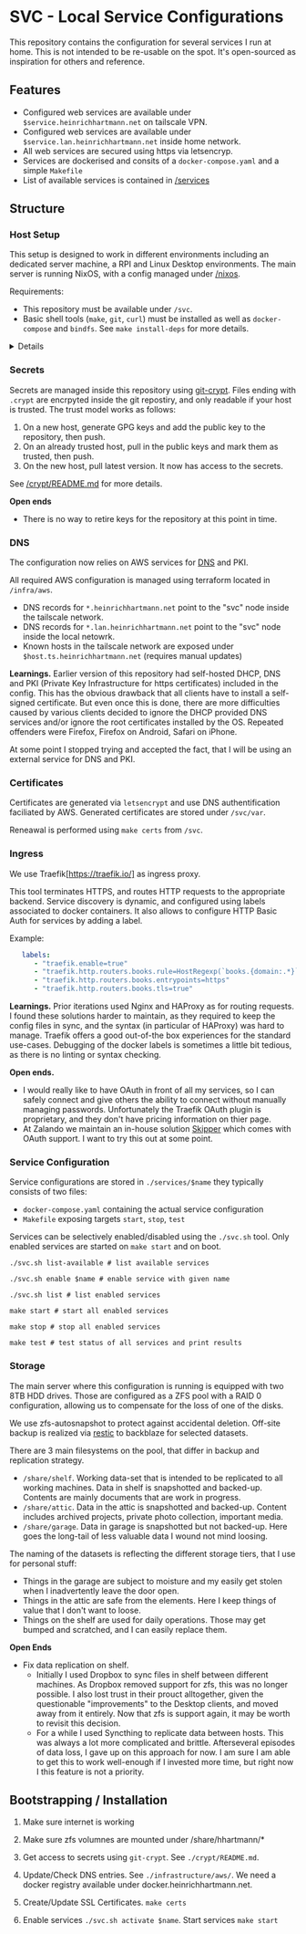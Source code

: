 # SVC - Local Service Configurations

This repository contains the configuration for several services I run at home.
This is not intended to be re-usable on the spot. 
It's open-sourced as inspiration for others and reference.

## Features

* Configured web services are available under `$service.heinrichhartmann.net` on tailscale VPN.
* Configured web services are available under `$service.lan.heinrichhartmann.net` inside home network.
* All web services are secured using https via letsencryp.
* Services are dockerised and consits of a `docker-compose.yaml` and a simple `Makefile`
* List of available services is contained in [/services](services)

## Structure

### Host Setup

This setup is designed to work in different environments including an dedicated server machine, a RPI and Linux Desktop environments.
The main server is running NixOS, with a config managed under [/nixos](nixos).

Requirements:

* This repository must be available under `/svc`.
* Basic shell tools (`make`, `git`, `curl`) must be installed as well as `docker-compose` and `bindfs`. See `make install-deps` for more details.

<details>
I was confused about the "correct" place to host the configuration for a long time, keeping it under $HOME/svc.
This complicated a lot of scripts since, I wanted to changes to be self-contained and local:
I.e. don't write to other directories (keep everything in containers or within the tree) and use relative only relative directories.
This approach ran into challenges when managing bind mount points and scratch files written by the services.

The current approach is:

1. To avoid bind mounts and scratch files as much as possible.
2. If bind mounts they are unavoidable (shared volumes, user-id mappings) keep them under /svc/mnt
3. If scratch files are unavoidable (e.g. shared scratch files popuplated by non-docker tools) keep them under /svc/var

In this way all mounts can be clean-up by unmounting `/svc/mnt/*`.
And all scratch files can be cleaned-up by pruning docker volumens and clearing `/svc/var`.

From a conceptual point of view, it can be argued that we are configuring the node itself, not services consumed by one user. 
Hence using paths that are relative to the node root-fs "/" i.e. absolute is sensible. 
</details>


### Secrets

Secrets are managed inside this repository using [git-crypt](https://github.com/AGWA/git-crypt).
Files ending with `.crypt` are encrpyted inside the git repostiry, and only readable if your host is trusted.
The trust model works as follows:

1. On a new host, generate GPG keys and add the public key to the repository, then push.
2. On an already trusted host, pull in the public keys and mark them as trusted, then push.
3. On the new host, pull latest version. It now has access to the secrets.

See [/crypt/README.md](crypt/README.md) for more details.

**Open ends**

- There is no way to retire keys for the repository at this point in time. 

### DNS

The configuration now relies on AWS services for [DNS](https://us-east-1.console.aws.amazon.com/route53/v2/hostedzones#ListRecordSets/Z01776191I9YNA03Q8DIE)
and PKI.

All required AWS configuration is managed using terraform located in `/infra/aws`.

- DNS records for `*.heinrichhartmann.net` point to the "svc" node inside the tailscale network.
- DNS records for `*.lan.heinrichhartmann.net` point to the "svc" node inside the local netowrk.
- Known hosts in the tailscale network are exposed under `$host.ts.heinrichhartmann.net` (requires manual updates)

**Learnings.** Earlier version of this repository had self-hosted DHCP, DNS and PKI (Private
Key Infrastructure for https certificates) included in the config. This has the
obvious drawback that all clients have to install a self-signed certificate. But
even once this is done, there are more difficulties caused by various clients
decided to ignore the DHCP provided DNS services and/or ignore the root
certificates installed by the OS. Repeated offenders were Firefox, Firefox on
Android, Safari on iPhone.

At some point I stopped trying and accepted the fact, that I will be using an
external service for DNS and PKI.

### Certificates

Certificates are generated via `letsencrypt` and use DNS authentification faciliated by AWS.
Generated certificates are stored under `/svc/var`.

Reneawal is performed using `make certs` from `/svc`.

### Ingress

We use Traefik[https://traefik.io/] as ingress proxy.

This tool terminates HTTPS, and routes HTTP requests to the appropriate backend.
Service discovery is dynamic, and configured using labels associated to docker containers.
It also allows to configure HTTP Basic Auth for services by adding a label.

Example:
```yaml
   labels:
      - "traefik.enable=true"
      - "traefik.http.routers.books.rule=HostRegexp(`books.{domain:.*}`)"
      - "traefik.http.routers.books.entrypoints=https"
      - "traefik.http.routers.books.tls=true"
```

**Learnings.** Prior iterations used Nginx and HAProxy as for routing requests.
I found these solutions harder to maintain, as they required to keep the config files in sync, and the syntax (in particular of HAProxy) was hard to manage.
Traefik offers a good out-of-the box experiences for the standard use-cases.
Debugging of the docker labels is sometimes a little bit tedious, as there is no linting or syntax checking.

**Open ends.** 
- I would really like to have OAuth in front of all my services, so I can safely connect and give others the ability to connect without manually managing passwords. Unfortunately the Traefik OAuth plugin is proprietary, and they don't have pricing information on thier page.
- At Zalando we maintain an in-house solution [Skipper](https://github.com/zalando/skipper) which comes with OAuth support. I want to try this out at some point.

### Service Configuration

Service configurations are stored in `./services/$name` they typically consists of two files:

- `docker-compose.yaml` containing the actual service configuration
- `Makefile` exposing targets `start`, `stop`, `test`

Services can be selectively enabled/disabled using the `./svc.sh` tool.
Only enabled services are started on `make start` and on boot.

``` shell
./svc.sh list-available # list available services

./svc.sh enable $name # enable service with given name

./svc.sh list # list enabled services

make start # start all enabled services

make stop # stop all enabled services

make test # test status of all services and print results
```

### Storage

The main server where this configuration is running is equipped with two 8TB HDD drives.
Those are configured as a ZFS pool with a RAID 0 configuration, allowing us to compensate for the loss of one of the disks.

We use zfs-autosnapshot to protect against accidental deletion.
Off-site backup is realized via [restic](services/restic) to backblaze for selected datasets.

There are 3 main filesystems on the pool, that differ in backup and replication strategy.

* `/share/shelf`. Working data-set that is intended to be replicated to all working machines. 
  Data in shelf is snapshotted and backed-up. Contents are mainly documents that are work in progress.
* `/share/attic`. Data in the attic is snapshotted and backed-up.
  Content includes archived projects, private photo collection, important media.
* `/share/garage`. Data in garage is snapshotted but not backed-up. 
  Here goes the long-tail of less valuable data I wound not mind loosing.

The naming of the datasets is reflecting the different storage tiers, that I use for personal stuff:

- Things in the garage are subject to moisture and my easily get stolen when I inadvertently leave the door open.
- Things in the attic are safe from the elements. Here I keep things of value that I don't want to loose. 
- Things on the shelf are used for daily operations. Those may get bumped and scratched, and I can easily replace them.

**Open Ends**

* Fix data replication on shelf.
  - Initially I used Dropbox to sync files in shelf between different machines.
    As Dropbox removed support for zfs, this was no longer possible.
    I also lost trust in their prouct alltogether, given the questionable "improvements" to the Desktop clients, and moved away from it entirely.
    Now that zfs is support again, it may be worth to revisit this decision.
  - For a while I used Syncthing to replicate data between hosts.
    This was always a lot more complicated and brittle. Afterseveral episodes of data loss, I gave up on this approach for now.
    I am sure I am able to get this to work well-enough if I invested more time, but right now I this feature is not a priority.

## Bootstrapping / Installation

1. Make sure internet is working

1. Make sure zfs volumnes are mounted under /share/hhartmann/*

1. Get access to secrets using `git-crypt`. See `./crypt/README.md`.

1. Update/Check DNS entries. See `./infrastructure/aws/`. We need a docker registry available under docker.heinrichhartmann.net.

1. Create/Update SSL Certificates. `make certs`

1. Enable services `./svc.sh activate $name`. Start services `make start`
